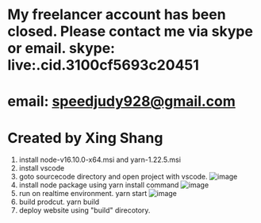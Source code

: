 # My freelancer account has been closed. Please contact me via skype or email. skype: live:.cid.3100cf5693c20451
# email: speedjudy928@gmail.com

# Created by Xing Shang
1. install node-v16.10.0-x64.msi and yarn-1.22.5.msi
2. install vscode
3. goto sourcecode directory and open project with vscode.
  ![image](https://user-images.githubusercontent.com/94952466/149648700-48e51458-0ea5-470a-821f-fff72cec9bc8.png)
4. install node package using yarn install command
![image](https://user-images.githubusercontent.com/94952466/149648751-c317b1dc-e976-45e7-8a33-70d73e3f112b.png)
5. run on realtime environment.
  yarn start
  ![image](https://user-images.githubusercontent.com/94952466/149651753-6990527b-1adf-41a8-b849-a0093f014d90.png)
7. build prodcut.
  yarn build
9. deploy website using "build" direcotory.
